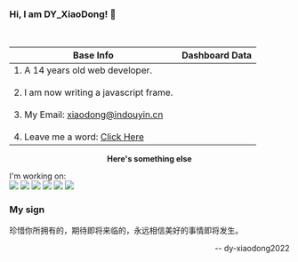 <h3> Hi, I am DY_XiaoDong! 👋 </h3> <br/>

| Base Info                                                                                                                                                                                                                          | Dashboard Data                                                                                                                                                                                                                                                                                                      |
|------------------------------------------------------------------------------------------------------------------------------------------------------------------------------------------------------------------------------------|---------------------------------------------------------------------------------------------------------------------------------------------------------------------------------------------------------------------------------------------------------------------------------------------------------------------|
| 1. A 14 years old web developer.<br/><br/>2. I am now writing a javascript frame.<br/><br/>3. My Email: xiaodong@indouyin.cn<br/><br/>4. Leave me a word: [Click Here](https://github.com/dy-xiaodong2022/dy-xiaodong2022/issues/) | <img align="center" src="https://github-readme-stats.vercel.app/api?username=dy-xiaodong2022&show_icons=true&theme=buefy&hide_border=true" alt="" /> <img align="center" src="https://github-readme-stats.vercel.app/api/top-langs/?username=dy-xiaodong2022&layout=compact&theme=buefy&hide_border=true" alt="" /> |

<div align="center"><b>Here's something else</b></div>

I'm working on:<br />
![](https://img.shields.io/badge/-Vue-brightgreen)  ![](https://img.shields.io/badge/-Python-red) ![](https://img.shields.io/badge/-TypeScript-blue) ![](https://img.shields.io/badge/-JaveScript-yellow) ![](https://img.shields.io/badge/-Nodejs-success) ![](https://img.shields.io/badge/-PHP-blue)

### My sign

珍惜你所拥有的，期待即将来临的，永远相信美好的事情即将发生。

<div align="right">-- dy-xiaodong2022</div>